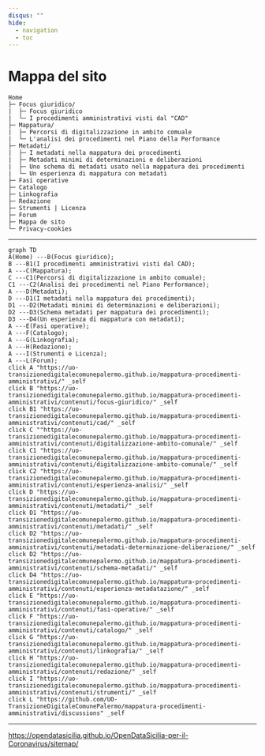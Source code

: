 ```yaml
---
disqus: ""
hide:
  - navigation
  - toc
---
```



# Mappa del sito

``` 
Home
├─ Focus giuridico/ 
|  ├─ Focus giuridico
|  └─ I procedimenti amministrativi visti dal "CAD"
├─ Mappatura/
|  ├─ Percorsi di digitalizzazione in ambito comuale
|  └─ L'analisi dei procedimenti nel Piano della Performance
├─ Metadati/
|  ├─ I metadati nella mappatura dei procedimenti
|  ├─ Metadati minimi di determinazioni e deliberazioni
|  ├─ Uno schema di metadati usato nella mappatura dei procedimenti
|  └─ Un esperienza di mappatura con metadati   
├─ Fasi operative
├─ Catalogo
├─ Linkografia
├─ Redazione
├─ Strumenti | Licenza
├─ Forum
├─ Mappa de sito
└─ Privacy-cookies
```

---

``` mermaid
graph TD
A(Home) ---B(Focus giuridico);
B ---B1(I procedimenti amministrativi visti dal CAD);
A ---C(Mappatura);
C ---C1(Percorsi di digitalizzazione in ambito comuale);
C1 ---C2(Analisi dei procedimenti nel Piano Performance);
A ---D(Metadati);
D ---D1(I metadati nella mappatura dei procedimenti);
D1 ---D2(Metadati minimi di determinazioni e deliberazioni);
D2 ---D3(Schema metadati per mappatura dei procedimenti);
D3 ---D4(Un esperienza di mappatura con metadati);
A ---E(Fasi operative);
A ---F(Catalogo);
A ---G(Linkografia);
A ---H(Redazione);
A ---I(Strumenti e Licenza);
A ---L(Forum);
click A "https://uo-transizionedigitalecomunepalermo.github.io/mappatura-procedimenti-amministrativi/" _self
click B "https://uo-transizionedigitalecomunepalermo.github.io/mappatura-procedimenti-amministrativi/contenuti/focus-giuridico/" _self
click B1 "https://uo-transizionedigitalecomunepalermo.github.io/mappatura-procedimenti-amministrativi/contenuti/cad/" _self
click C ""https://uo-transizionedigitalecomunepalermo.github.io/mappatura-procedimenti-amministrativi/contenuti/digitalizzazione-ambito-comunale/" _self
click C1 "https://uo-transizionedigitalecomunepalermo.github.io/mappatura-procedimenti-amministrativi/contenuti/digitalizzazione-ambito-comunale/" _self
click C2 "https://uo-transizionedigitalecomunepalermo.github.io/mappatura-procedimenti-amministrativi/contenuti/esperienza-analisi/" _self
click D "https://uo-transizionedigitalecomunepalermo.github.io/mappatura-procedimenti-amministrativi/contenuti/metadati/" _self
click D1 "https://uo-transizionedigitalecomunepalermo.github.io/mappatura-procedimenti-amministrativi/contenuti/metadati/" _self
click D2 "https://uo-transizionedigitalecomunepalermo.github.io/mappatura-procedimenti-amministrativi/contenuti/metadati-determinazione-deliberazione/" _self
click D2 "https://uo-transizionedigitalecomunepalermo.github.io/mappatura-procedimenti-amministrativi/contenuti/schema-metadati/" _self
click D4 "https://uo-transizionedigitalecomunepalermo.github.io/mappatura-procedimenti-amministrativi/contenuti/esperienza-metadatazione/" _self
click E "https://uo-transizionedigitalecomunepalermo.github.io/mappatura-procedimenti-amministrativi/contenuti/fasi-operative/" _self
click F "https://uo-transizionedigitalecomunepalermo.github.io/mappatura-procedimenti-amministrativi/contenuti/catalogo/" _self
click G "https://uo-transizionedigitalecomunepalermo.github.io/mappatura-procedimenti-amministrativi/contenuti/linkografia/" _self
click H "https://uo-transizionedigitalecomunepalermo.github.io/mappatura-procedimenti-amministrativi/contenuti/redazione/" _self
click I "https://uo-transizionedigitalecomunepalermo.github.io/mappatura-procedimenti-amministrativi/contenuti/strumenti/" _self
click L "https://github.com/UO-TransizioneDigitaleComunePalermo/mappatura-procedimenti-amministrativi/discussions" _self
```

---

https://opendatasicilia.github.io/OpenDataSicilia-per-il-Coronavirus/sitemap/

<!--
B -..- L(onData);
L -..- M(OpenDataSicilia);
M -..- N(fa:fa-github Repo Github);
C -..- G(fa:fa-map Sicilia - Adesioni Campagna Vaccinale&nbsp;&nbsp;&nbsp;&nbsp;);
G -..- H(fa:fa-tachometer Dashboard di Guenter Richter&nbsp;&nbsp;&nbsp;&nbsp;);
H -..- I(fa:fa-map InformaCOVID - Comuni che hanno aderito&nbsp;&nbsp;&nbsp;&nbsp;);
D -..- O(fa:fa-tachometer Dashboard&nbsp;&nbsp;&nbsp;&nbsp;);
O -..- P(fa:fa-file-text Report vaccini&nbsp;&nbsp;&nbsp;&nbsp;);
click A "https://opendatasicilia.github.io/OpenDataSicilia-per-il-Coronavirus/" _self
click B "https://opendatasicilia.github.io/OpenDataSicilia-per-il-Coronavirus/elaborazioni/ondata/" _self
click C "https://opendatasicilia.github.io/OpenDataSicilia-per-il-Coronavirus/mappe/farm_vaccini_anticovid/" _self
click D "https://opendatasicilia.github.io/OpenDataSicilia-per-il-Coronavirus/vaccini/sit_vaccini/" _self
click E "https://opendatasicilia.github.io/OpenDataSicilia-per-il-Coronavirus/info_covid/informa_covid/" _self
click F "https://opendatasicilia.github.io/OpenDataSicilia-per-il-Coronavirus/ods/" _self
click G "https://opendatasicilia.github.io/OpenDataSicilia-per-il-Coronavirus/mappe/farm_vaccini_anticovid/" _self
click H "https://opendatasicilia.github.io/OpenDataSicilia-per-il-Coronavirus/mappe/mappa_vaccini_gjrichter/" _self
click I "https://opendatasicilia.github.io/OpenDataSicilia-per-il-Coronavirus/mappe/mappa_comuni_informacovid/" _self
click L "https://opendatasicilia.github.io/OpenDataSicilia-per-il-Coronavirus/elaborazioni/ondata/" _self
click M "https://opendatasicilia.github.io/OpenDataSicilia-per-il-Coronavirus/elaborazioni/ods/" _self
click O "https://opendatasicilia.github.io/OpenDataSicilia-per-il-Coronavirus/vaccini/sit_vaccini/" _self
click P "https://opendatasicilia.github.io/OpenDataSicilia-per-il-Coronavirus/vaccini/report/" _self
style A fill:#ff9900,stroke:#000000DE,stroke-width:2px
style B fill:#ff99009e,stroke:#000000DE,stroke-width:1px
style C fill:#ff99009e,stroke:#000000DE,stroke-width:1px
style D fill:#ff99009e,stroke:#000000DE,stroke-width:1px
style E fill:#ff99009e,stroke:#000000DE,stroke-width:1px
style F fill:#ff99009e,stroke:#000000DE,stroke-width:1px
style G fill:#ff99006b,stroke:#000000DE,stroke-width:1px
style H fill:#ff99006b,stroke:#000000DE,stroke-width:1px
-->
